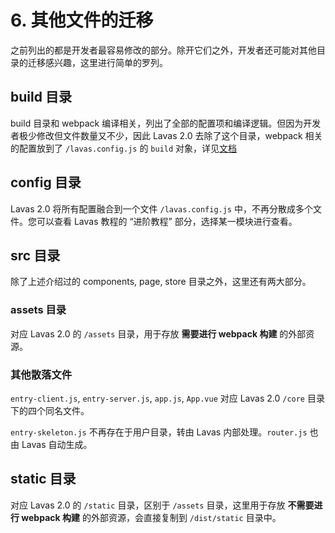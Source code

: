 # 6. 其他文件的迁移

之前列出的都是开发者最容易修改的部分。除开它们之外，开发者还可能对其他目录的迁移感兴趣，这里进行简单的罗列。

## build 目录

build 目录和 webpack 编译相关，列出了全部的配置项和编译逻辑。但因为开发者极少修改但文件数量又不少，因此 Lavas 2.0 去除了这个目录，webpack 相关的配置放到了 `/lavas.config.js` 的 `build` 对象，详见[文档](guide/v2/advanced/build-config)

## config 目录

Lavas 2.0 将所有配置融合到一个文件 `/lavas.config.js` 中，不再分散成多个文件。您可以查看 Lavas 教程的 “进阶教程” 部分，选择某一模块进行查看。

## src 目录

除了上述介绍过的 components, page, store 目录之外，这里还有两大部分。

### assets 目录

对应 Lavas 2.0 的 `/assets` 目录，用于存放 __需要进行 webpack 构建__ 的外部资源。

### 其他散落文件

`entry-client.js`, `entry-server.js`, `app.js`, `App.vue` 对应 Lavas 2.0 `/core` 目录下的四个同名文件。

`entry-skeleton.js` 不再存在于用户目录，转由 Lavas 内部处理。`router.js` 也由 Lavas 自动生成。

## static 目录

对应 Lavas 2.0 的 `/static` 目录，区别于 `/assets` 目录，这里用于存放 __不需要进行 webpack 构建__ 的外部资源，会直接复制到 `/dist/static` 目录中。

